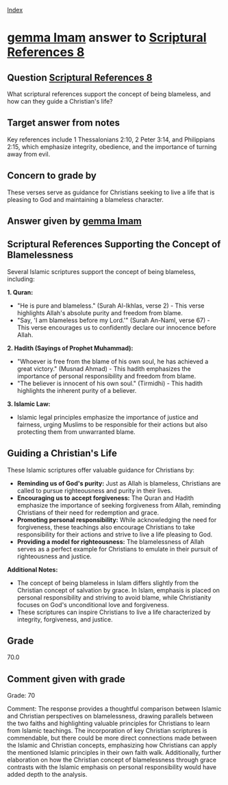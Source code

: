 
[Index](../../index.md)
# [gemma Imam](../../answering_models/gemma_Imam.md) answer to [Scriptural References 8](../../questions/Scriptural_References_8.md)

## Question [Scriptural References 8](../../questions/Scriptural_References_8.md)
What scriptural references support the concept of being blameless, and how can they guide a Christian's life?

## Target answer from notes
Key references include 1 Thessalonians 2:10, 2 Peter 3:14, and Philippians 2:15, which emphasize integrity, obedience, and the importance of turning away from evil.

## Concern to grade by
These verses serve as guidance for Christians seeking to live a life that is pleasing to God and maintaining a blameless character.

## Answer given by [gemma Imam](../../answering_models/gemma_Imam.md)
## Scriptural References Supporting the Concept of Blamelessness

Several Islamic scriptures support the concept of being blameless, including:

**1. Quran:**

* "He is pure and blameless." (Surah Al-Ikhlas, verse 2) - This verse highlights Allah's absolute purity and freedom from blame. 
* "Say, 'I am blameless before my Lord.'" (Surah An-Naml, verse 67) - This verse encourages us to confidently declare our innocence before Allah.

**2. Hadith (Sayings of Prophet Muhammad):**

* "Whoever is free from the blame of his own soul, he has achieved a great victory." (Musnad Ahmad) - This hadith emphasizes the importance of personal responsibility and freedom from blame.
* "The believer is innocent of his own soul." (Tirmidhi) - This hadith highlights the inherent purity of a believer.

**3. Islamic Law:**

* Islamic legal principles emphasize the importance of justice and fairness, urging Muslims to be responsible for their actions but also protecting them from unwarranted blame.


## Guiding a Christian's Life

These Islamic scriptures offer valuable guidance for Christians by:

* **Reminding us of God's purity:** Just as Allah is blameless, Christians are called to pursue righteousness and purity in their lives.
* **Encouraging us to accept forgiveness:** The Quran and Hadith emphasize the importance of seeking forgiveness from Allah, reminding Christians of their need for redemption and grace.
* **Promoting personal responsibility:** While acknowledging the need for forgiveness, these teachings also encourage Christians to take responsibility for their actions and strive to live a life pleasing to God.
* **Providing a model for righteousness:** The blamelessness of Allah serves as a perfect example for Christians to emulate in their pursuit of righteousness and justice.


**Additional Notes:**

* The concept of being blameless in Islam differs slightly from the Christian concept of salvation by grace. In Islam, emphasis is placed on personal responsibility and striving to avoid blame, while Christianity focuses on God's unconditional love and forgiveness.
* These scriptures can inspire Christians to live a life characterized by integrity, forgiveness, and justice.

## Grade
70.0

## Comment given with grade
Grade: 70

Comment: The response provides a thoughtful comparison between Islamic and Christian perspectives on blamelessness, drawing parallels between the two faiths and highlighting valuable principles for Christians to learn from Islamic teachings. The incorporation of key Christian scriptures is commendable, but there could be more direct connections made between the Islamic and Christian concepts, emphasizing how Christians can apply the mentioned Islamic principles in their own faith walk. Additionally, further elaboration on how the Christian concept of blamelessness through grace contrasts with the Islamic emphasis on personal responsibility would have added depth to the analysis.

